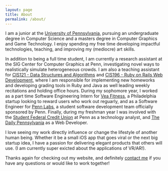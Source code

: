 ```yaml
---
layout: page
title: About
permalink: /about/
---
```


I am a junior at the [University of Pennsylvania](http://www.upenn.edu/), pursuing an undergraduate degree in Computer Science and a masters degree in Computer Graphics and Game Technology. I enjoy spending my free time developing impactful technologies, teaching, and improving my (mediocre) art skills.

In addition to being a full time student, I am currently a research assistant at the SIG Center for Computer Graphics at Penn, investigating novel ways to realistically simulate heterogeneous crowds. I am also a teaching assistant for [CIS121 - Data Structures and Algorithms](http://www.seas.upenn.edu/~cis121/current/staff.html) and [CIS196 - Ruby on Rails Web Development](https://www.seas.upenn.edu/~cis196/), where I am responsible for implementing new homeworks and developing grading tools in Ruby and Java as well leading weekly recitations and holding office hours. During my sophomore year, I worked as a part time Software Engineering Intern for [Vea Fitness](http://www.vealife.com/), a Philadelphia startup looking to reward users who work out reguarly, and as a Software Engineer for [Penn Labs](http://pennlabs.org/), a student software development team officially sponsored by Penn. Finally, during my freshman year I was involved with the [Student Federal Credit Union](https://www.upennsfcu.org/) at Penn as a technology analyst, and [The Daily Pennsylvania](http://www.thedp.com/) as a Web Developer.

I love seeing my work directly influence or change the lifestyle of another human being. Whether it be a small iOS app that goes viral or the next big startup idea, I have a passion for delivering elegant products that others will use. (I am currently super exicted about the applications of VR/AR!).

Thanks again for checking out my website, and definitely [contact me](mailto:gaoj@seas.upenn.edu) if you have any questions or would like to work together!
